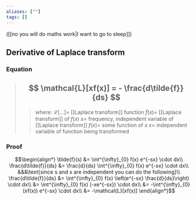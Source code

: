 ```yaml
---
aliases: [""]
tags: []
---
```


([[no you will do maths work|I want to go to sleep]])

## Derivative of Laplace transform

### Equation

> ## $$ \mathcal{L}[xf(x)] = - \frac{d\tilde{f}}{ds}  $$ 
>> where:
>> $\mathcal{L}[...]=$ [[Laplace transform]] function
>> $\tilde{f}(s)=$ [[Laplace transform]] of $f(x)$
>> $s=$ frequency, independent variable of [[Laplace transform]]
>> $f(x)=$ some function of $x$
>> $x=$ independent variable of function being transformed

### Proof

$$\begin{align*}
 \tilde{f}(s) &= \int^{\infty}_{0} f(x) e^{-sx} \cdot dx\\
 \frac{d\tilde{f}}{ds} &= \frac{d}{ds} \int^{\infty}_{0} f(x) e^{-sx} \cdot dx\\
&&&\text{since s and x are independent you can do the following}\\
\frac{d\tilde{f}}{ds} &= \int^{\infty}_{0} f(x) \left(e^{-sx} \frac{d}{ds}\right) \cdot dx\\
 &= \int^{\infty}_{0} f(x) (-xe^{-sx}) \cdot dx\\
 &= -\int^{\infty}_{0} (xf(x)) e^{-sx} \cdot dx\\
 &= -\mathcal{L}[xf(x)]
\end{align*}$$
